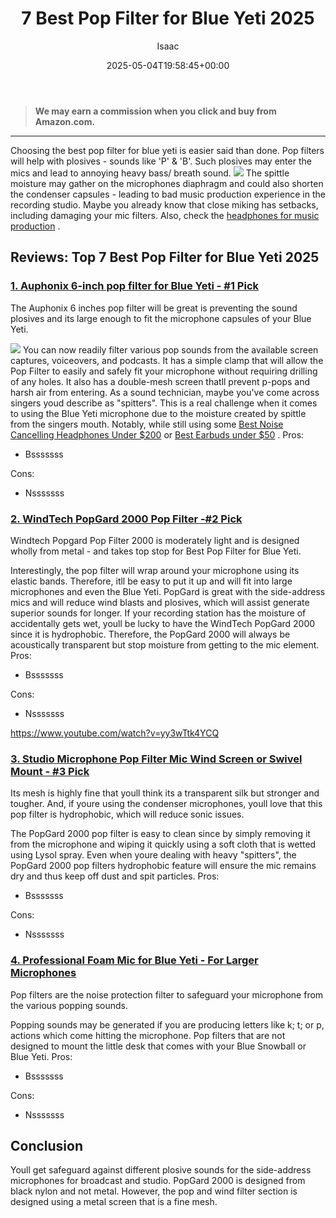 ﻿---
author: Isaac
layout: post
title: 7 Best Pop Filter for Blue Yeti 2025
date: '2025-05-04T19:58:45+00:00'
categories:
- Headphones
tags: []
slug: /best-pop-filter-for-blue-yeti/
lastmod: 2025-05-07T12:21:25+03:00
---
> **We may earn a commission when you click and buy from Amazon.com.**
>

---
Choosing the
best pop filter for blue yeti
is easier said than done.
Pop filters will help with plosives - sounds like 'P' & 'B'. Such plosives may enter the mics and lead to annoying heavy bass/ breath sound.
![](/assets/img/img/)
The spittle moisture may gather on the microphones diaphragm and could also shorten the condenser capsules - leading to bad music production experience in the recording studio.
Maybe you already know that close miking has setbacks, including damaging your mic filters. Also, check the
[headphones for music production](https://pestpolicy.com/best-headphones-for-music-production/)
.
## Reviews: Top 7 Best Pop Filter for Blue Yeti 2025
### [1. Auphonix 6-inch pop filter for Blue Yeti - #1 Pick](https://www.amazon.com/dp/B00HBN6T1I/?tag=p-policy-20)
The Auphonix 6 inches pop filter will be great is preventing the sound plosives and its large enough to fit the microphone capsules of your Blue Yeti.

![](/assets/img/e/ir)
You can now readily filter various pop sounds from the available screen captures, voiceovers, and podcasts.
It has a simple clamp that will allow the Pop Filter to easily and safely fit your microphone without requiring drilling of any holes. It also has a double-mesh screen thatll prevent p-pops and harsh air from entering.
As a sound technician, maybe you've come across singers youd describe as "spitters". This is a real challenge when it comes to using the Blue Yeti microphone due to the moisture created by spittle from the singers mouth. Notably, while still using some
[Best Noise Cancelling Headphones Under $200](https://pestpolicy.com/best-noise-cancelling-headphones-under-200/)
or
[Best Earbuds under $50](https://pestpolicy.com/best-earbuds-under-50/)
.
Pros:
- Bsssssss

Cons:
- Nsssssss

### [2. WindTech PopGard 2000 Pop Filter -#2 Pick](https://www.amazon.com/dp/B00946ZJN4/?tag=p-policy-20)
Windtech Popgard Pop Filter 2000 is moderately light and is designed wholly from metal - and takes top stop for Best Pop Filter for Blue Yeti.

Interestingly, the pop filter will wrap around your microphone using its elastic bands. Therefore, itll be easy to put it up and will fit into large microphones and even the Blue Yeti.
PopGard is great with the side-address mics and will reduce wind blasts and plosives, which will assist generate superior sounds for longer.
If your recording station has the moisture of accidentally gets wet, youll be lucky to have the WindTech PopGard 2000 since it is hydrophobic. Therefore, the PopGard 2000 will always be acoustically transparent but stop moisture from getting to the mic element.
Pros:
- Bsssssss

Cons:
- Nsssssss

https://www.youtube.com/watch?v=yy3wTtk4YCQ
### [3. Studio Microphone Pop Filter Mic Wind Screen or Swivel Mount - #3 Pick](https://www.amazon.com/dp/B008AOH1O6/?tag=p-policy-20)
Its mesh is highly fine that youll think its a transparent silk but stronger and tougher. And, if youre using the condenser microphones, youll love that this pop filter is hydrophobic, which will reduce sonic issues.

The PopGard 2000 pop filter is easy to clean since by simply removing it from the microphone and wiping it quickly using a soft cloth that is wetted using Lysol spray. Even when youre dealing with heavy "spitters", the PopGard 2000 pop filters hydrophobic feature will ensure the mic remains dry and thus keep off dust and spit particles.
Pros:
- Bsssssss

Cons:
- Nsssssss

### [4. Professional Foam Mic for Blue Yeti - For Larger Microphones](https://www.amazon.com/dp/B017PH9682/?tag=p-policy-20)
Pop filters are the noise protection filter to safeguard your microphone from the various popping sounds.

Popping sounds may be generated if you are producing letters like k; t; or p, actions which come hitting the microphone. Pop filters that are not designed to mount the little desk that comes with your Blue Snowball or Blue Yeti.
Pros:
- Bsssssss

Cons:
- Nsssssss

## Conclusion
Youll get safeguard against different plosive sounds for the side-address microphones for broadcast and studio.
PopGard 2000 is designed from black nylon and not metal. However, the pop and wind filter section is designed using a metal screen that is a fine mesh.